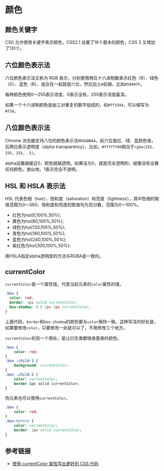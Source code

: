 # 颜色

## 颜色关键字

CSS 允许使用关键字表示颜色，CSS2.1 设置了16个基本的颜色，CSS 3 又增加了131个。

## 六位颜色表示法

六位颜色表示法又称为 RGB 表示，分别使用两位十六进制数表示红色（R）、绿色（G）、蓝色（B），组合在一起就是六位，然后加上`#`前缀，比如`#59007F`。

每种颜色使用0～255表示浓度，0表示没有，255表示浓度最深。

如果一个十六进制颜色是由三对重复的数字组成的，如`#ff3344`，可以缩写为`#f34`。

## 八位颜色表示法

Chrome 浏览器支持八位的颜色表示法`RRGGBBAA`，前六位是红、绿、蓝颜色值，后两位表示透明度（alpha transparency）。比如，`#ffffff80`相当于`rgba(255, 255, 255, .5)`。

alpha设置越接近0，颜色就越透明。如果设为0，就是完全透明的，就像没有设置任何颜色。类似地，1表示完全不透明。

## HSL 和 HSLA 表示法

HSL 代表色相（hue）、饱和度（saturation）和亮度（lightness），其中色相的取值范围为0～360，饱和度和亮度的取值均为百分数，范围为0～100%。

- 红色为hsl(0,100%,50%);
- 黄色为hsl(60,100%,50%);
- 绿色为hsl(120,100%,50%);
- 青色为hsl(180,100%,50%);
- 蓝色为hsl(240,100%,50%);
- 紫红色为hsl(300,100%,50%);

用HSLA指定alpha透明度的方法与RGBA是一致的。

## currentColor

`currentColor`是一个属性值，代表当前元素的`color`属性的值。

```css
.box {
  color: red;
  border: 1px solid currentColor;
  box-shadow: 0 0 2px 2px currentColor;
}
```

上面代码，`border`和`box-shadow`的颜色都与`color`保持一致。这种写法的好处是，如果要修改`color`，只要修改一处就可以了，不用修改三个地方。

`currentColor`的另一个用处，是让衍生类都继承基类的颜色。

```css
.box {
    color: red;
}
.box .child-1 {
    background: currentColor;
}
.box .child-2 {
    color: currentColor;
    border 1px solid currentColor;
}
```

伪元素也可以使用`currentColor`。

```css
.box {
    color: red;
}
.box:before {
    color: currentColor;
    border: 1px solid currentColor;
}
```

## 参考链接

- [使用 currentColor 属性写出更好的 CSS 代码](http://www.qcyoung.com/2016/09/28/%E3%80%90%E8%AF%91%E3%80%91%E4%BD%BF%E7%94%A8%20currentColor%20%E5%B1%9E%E6%80%A7%E5%86%99%E5%87%BA%E6%9B%B4%E5%A5%BD%E7%9A%84%20CSS%20%E4%BB%A3%E7%A0%81/)

